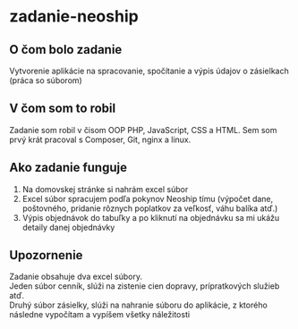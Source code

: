 # zadanie-neoship
## O čom bolo zadanie
Vytvorenie aplikácie na spracovanie, spočítanie a výpis údajov o zásielkach (práca so súborom)

## V čom som to robil
Zadanie som robil v čisom OOP PHP, JavaScript, CSS a HTML.
Sem som prvý krát pracoval s Composer, Git, nginx a linux.

## Ako zadanie funguje
1. Na domovskej stránke si nahrám excel súbor
2. Excel súbor spracujem podľa pokynov Neoship tímu (výpočet dane, poštovného, pridanie rôznych poplatkov za veľkosť, váhu balíka atď.)
3. Výpis objednávok do tabuľky a po kliknutí na objednávku sa mi ukážu detaily danej objednávky

## Upozornenie
Zadanie obsahuje dva excel súbory.  
Jeden súbor cenník, slúži na zistenie cien dopravy, prípratkových služieb atď.  
Druhý súbor zásielky, slúži na nahranie súboru do aplikácie, z ktorého následne vypočítam a vypíšem všetky náležitosti

